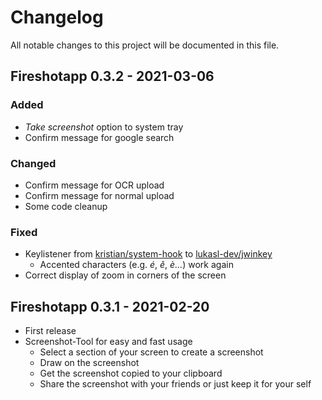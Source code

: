 # Changelog

All notable changes to this project will be documented in this file.

## **Fireshotapp 0.3.2** - 2021-03-06

### Added

- *Take screenshot* option to system tray
- Confirm message for google search

### Changed

- Confirm message for OCR upload
- Confirm message for normal upload
- Some code cleanup

### Fixed

- Keylistener from [kristian/system-hook](https://github.com/kristian/system-hook)
  to [lukasl-dev/jwinkey](https://github.com/lukasl-dev/jwinkey)
    - Accented characters (e.g. *é*, *ê*, *è...*) work again
- Correct display of zoom in corners of the screen

## **Fireshotapp 0.3.1** - 2021-02-20

- First release
- Screenshot-Tool for easy and fast usage
    - Select a section of your screen to create a screenshot
    - Draw on the screenshot
    - Get the screenshot copied to your clipboard
    - Share the screenshot with your friends or just keep it for your self
  
